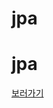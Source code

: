 # jpa

# jpa

<a href="https://github.com/YeomJaeSeon/jpa/tree/master/jpa%20basic/jpa%20%EC%A0%95%EB%A6%AC">보러가기</a>
